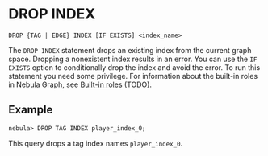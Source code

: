 # DROP INDEX

```ngql
DROP {TAG | EDGE} INDEX [IF EXISTS] <index_name>
```

The `DROP INDEX` statement drops an existing index from the current graph space. Dropping a nonexistent index results in an error. You can use the `IF EXISTS` option to conditionally drop the index and avoid the error. To run this statement you need some privilege. For information about the built-in roles in Nebula Graph, see [Built-in roles](TODO) (TODO).

## Example

```ngql
nebula> DROP TAG INDEX player_index_0;
```

This query drops a tag index names `player_index_0`.

